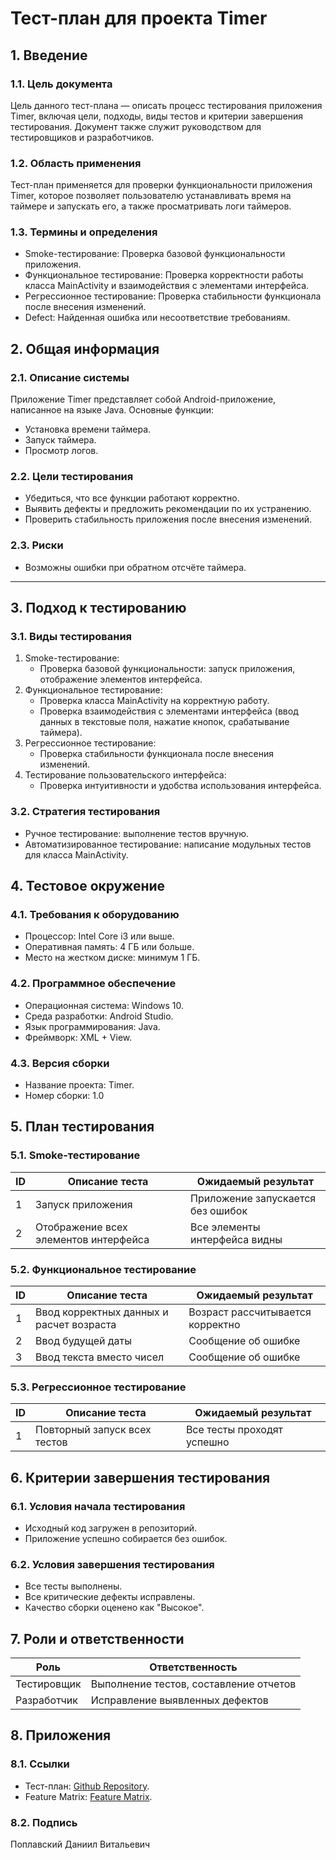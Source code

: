 # Тест-план для проекта Timer

## 1. Введение

### 1.1. Цель документа
Цель данного тест-плана — описать процесс тестирования приложения Timer, включая цели, подходы, виды тестов и критерии завершения тестирования. Документ также служит руководством для тестировщиков и разработчиков.

### 1.2. Область применения
Тест-план применяется для проверки функциональности приложения Timer, которое позволяет пользователю устанавливать время на таймере и запускать его, а также просматривать логи таймеров.

### 1.3. Термины и определения
- Smoke-тестирование: Проверка базовой функциональности приложения.
- Функциональное тестирование: Проверка корректности работы класса MainActivity и взаимодействия с элементами интерфейса.
- Регрессионное тестирование: Проверка стабильности функционала после внесения изменений.
- Defect: Найденная ошибка или несоответствие требованиям.


## 2. Общая информация

### 2.1. Описание системы
Приложение Timer представляет собой Android-приложение, написанное на языке Java. Основные функции:
- Установка времени таймера.
- Запуск таймера.
- Просмотр логов.
  
### 2.2. Цели тестирования
- Убедиться, что все функции работают корректно.
- Выявить дефекты и предложить рекомендации по их устранению.
- Проверить стабильность приложения после внесения изменений.
  
### 2.3. Риски
- Возможны ошибки при обратном отсчёте таймера.

---

## 3. Подход к тестированию

### 3.1. Виды тестирования
1. Smoke-тестирование:
   - Проверка базовой функциональности: запуск приложения, отображение элементов интерфейса.
2. Функциональное тестирование:
   - Проверка класса MainActivity на корректную работу.
   - Проверка взаимодействия с элементами интерфейса (ввод данных в текстовые поля, нажатие кнопок, срабатывание таймера).
3. Регрессионное тестирование:
   - Проверка стабильности функционала после внесения изменений.
4. Тестирование пользовательского интерфейса:
   - Проверка интуитивности и удобства использования интерфейса.
     
### 3.2. Стратегия тестирования
- Ручное тестирование: выполнение тестов вручную.
- Автоматизированное тестирование: написание модульных тестов для класса MainActivity.

  
## 4. Тестовое окружение

### 4.1. Требования к оборудованию
- Процессор: Intel Core i3 или выше.
- Оперативная память: 4 ГБ или больше.
- Место на жестком диске: минимум 1 ГБ.
  
### 4.2. Программное обеспечение
- Операционная система: Windows 10.
- Среда разработки: Android Studio.
- Язык программирования: Java.
- Фреймворк: XML + View.
  
### 4.3. Версия сборки
- Название проекта: Timer.
- Номер сборки: 1.0
  
## 5. План тестирования

### 5.1. Smoke-тестирование
|ID | Описание теста                          | Ожидаемый результат                  |
|---|-----------------------------------------|--------------------------------------|
| 1 | Запуск приложения                       | Приложение запускается без ошибок    |
| 2 | Отображение всех элементов интерфейса   | Все элементы интерфейса видны        |

### 5.2. Функциональное тестирование
| ID | Описание теста                          | Ожидаемый результат                  |
|----|-----------------------------------------|--------------------------------------|
| 1  | Ввод корректных данных и расчет возраста| Возраст рассчитывается корректно     |
| 2  | Ввод будущей даты                       | Сообщение об ошибке                  |
| 3  | Ввод текста вместо чисел                | Сообщение об ошибке                  |

### 5.3. Регрессионное тестирование
| ID  | Описание теста                          | Ожидаемый результат                  |
|-----|-----------------------------------------|--------------------------------------|
| 1   | Повторный запуск всех тестов            | Все тесты проходят успешно           |


## 6. Критерии завершения тестирования

### 6.1. Условия начала тестирования
- Исходный код загружен в репозиторий.
- Приложение успешно собирается без ошибок.
  
### 6.2. Условия завершения тестирования
- Все тесты выполнены.
- Все критические дефекты исправлены.
- Качество сборки оценено как "Высокое".

  
## 7. Роли и ответственности

| Роль             | Ответственность                        |
|------------------|----------------------------------------|
| Тестировщик      | Выполнение тестов, составление отчетов |
| Разработчик      | Исправление выявленных дефектов        |


## 8. Приложения

### 8.1. Ссылки
- Тест-план: [Github Repository](https://github.com/SteelySakura/Timer/blob/main/README.md).
- Feature Matrix: [Feature Matrix](https://example.com/feature-matrix).
  
### 8.2. Подпись
Поплавский Даниил Витальевич
